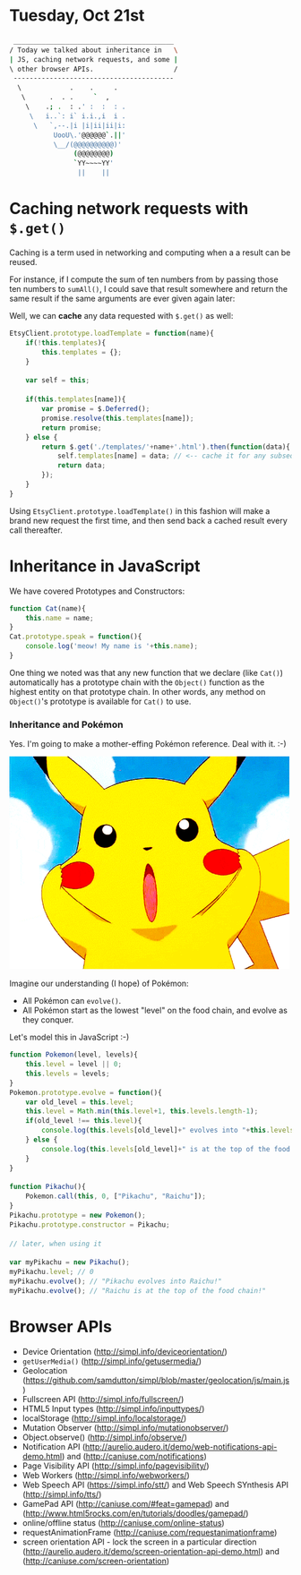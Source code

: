 # Tuesday, Oct 21st

```sh
 ________________________________________
/ Today we talked about inheritance in   \
| JS, caching network requests, and some |
\ other browser APIs.                    /
 ----------------------------------------
  \            .    .     .
   \      .  . .     `  ,
    \    .; .  : .' :  :  : .
     \   i..`: i` i.i.,i  i .
      \   `,--.|i |i|ii|ii|i:
           UooU\.'@@@@@@`.||'
           \__/(@@@@@@@@@@)'
                (@@@@@@@@)
                `YY~~~~YY'
                 ||    ||
```

# Caching network requests with `$.get()`

Caching is a term used in networking and computing when a a result can be reused.

For instance, if I compute the sum of ten numbers from by passing those ten numbers to `sumAll()`, I could save that result somewhere and return the same result if the same arguments are ever given again later:

Well, we can **cache** any data requested with `$.get()` as well:
```js
EtsyClient.prototype.loadTemplate = function(name){
    if(!this.templates){
        this.templates = {};
    }

    var self = this;

    if(this.templates[name]){
        var promise = $.Deferred();
        promise.resolve(this.templates[name]);
        return promise;
    } else {
        return $.get('./templates/'+name+'.html').then(function(data){
            self.templates[name] = data; // <-- cache it for any subsequent requests to this template
            return data;
        });
    }
}
```

Using `EtsyClient.prototype.loadTemplate()` in this fashion will make a brand new request the first time, and then send back a cached result every call thereafter.

# Inheritance in JavaScript

We have covered Prototypes and Constructors:

```js
function Cat(name){
    this.name = name;
}
Cat.prototype.speak = function(){
    console.log('meow! My name is '+this.name);
}
```

One thing we noted was that any new function that we declare (like `Cat()`) automatically has a prototype chain with the `Object()` function as the highest entity on that prototype chain. In other words, any method on `Object()`'s prototype is available for `Cat()` to use.

### Inheritance and Pokémon

Yes. I'm going to make a mother-effing Pokémon reference. Deal with it. :-)

![](./examples/day22/pikachu.gif)

Imagine our understanding (I hope) of Pokémon:
- All Pokémon can `evolve()`.
- All Pokémon start as the lowest "level" on the food chain, and evolve as they conquer.

Let's model this in JavaScript :-)
```js
function Pokemon(level, levels){
    this.level = level || 0;
    this.levels = levels;
}
Pokemon.prototype.evolve = function(){
    var old_level = this.level;
    this.level = Math.min(this.level+1, this.levels.length-1);
    if(old_level !== this.level){
        console.log(this.levels[old_level]+" evolves into "+this.levels[this.level]+"!");
    } else {
        console.log(this.levels[old_level]+" is at the top of the food chain!");
    }
}

function Pikachu(){
    Pokemon.call(this, 0, ["Pikachu", "Raichu"]);
}
Pikachu.prototype = new Pokemon();
Pikachu.prototype.constructor = Pikachu;

// later, when using it

var myPikachu = new Pikachu();
myPikachu.level; // 0
myPikachu.evolve(); // "Pikachu evolves into Raichu!"
myPikachu.evolve(); // "Raichu is at the top of the food chain!"
```

# Browser APIs

- Device Orientation (http://simpl.info/deviceorientation/)
- `getUserMedia()` (http://simpl.info/getusermedia/)
- Geolocation (https://github.com/samdutton/simpl/blob/master/geolocation/js/main.js)
- Fullscreen API (http://simpl.info/fullscreen/)
- HTML5 Input types (http://simpl.info/inputtypes/)
- localStorage (http://simpl.info/localstorage/)
- Mutation Observer (http://simpl.info/mutationobserver/)
- Object.observe() (http://simpl.info/observe/)
- Notification API (http://aurelio.audero.it/demo/web-notifications-api-demo.html) and (http://caniuse.com/notifications)
- Page Visibility API (http://simpl.info/pagevisibility/)
- Web Workers (http://simpl.info/webworkers/)
- Web Speech API (https://simpl.info/stt/) and Web Speech SYnthesis API (http://simpl.info/tts/)
- GamePad API (http://caniuse.com/#feat=gamepad) and (http://www.html5rocks.com/en/tutorials/doodles/gamepad/)
- online/offline status (http://caniuse.com/online-status)
- requestAnimationFrame (http://caniuse.com/requestanimationframe)
- screen orientation API - lock the screen in a particular direction (http://aurelio.audero.it/demo/screen-orientation-api-demo.html) and (http://caniuse.com/screen-orientation)
